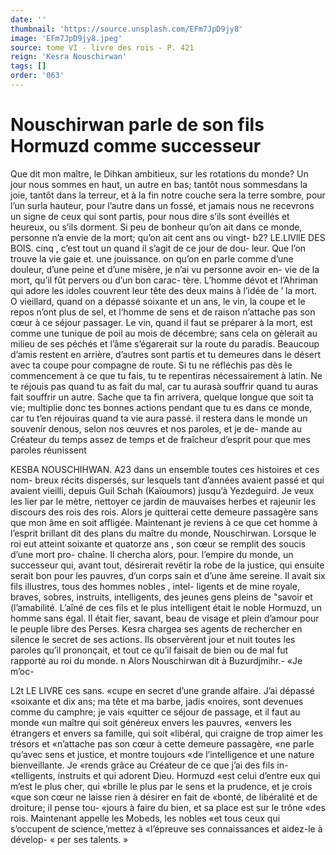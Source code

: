 ```yaml
---
date: ''
thumbnail: 'https://source.unsplash.com/EFm7JpD9jy8'
image: 'EFm7JpD9jy8.jpeg'
source: tome VI - livre des rois - P. 421
reign: 'Kesra Nouschirwan'
tags: []
order: '063'
---
```


# Nouschirwan parle de son fils Hormuzd comme successeur

Que dit mon maître, le Dihkan ambitieux, sur les rotations du monde? Un jour nous sommes en haut, un autre en bas; tantôt nous sommesdans la joie, tantôt dans la terreur, et à la fin notre couche sera la terre sombre, pour l’un surla hauteur, pour
l’autre dans un fossé, et jamais nous ne recevrons
un signe de ceux qui sont partis, pour nous dire s’ils sont éveillés et heureux, ou s’ils dorment. Si
peu de bonheur qu’on ait dans ce monde, personne n’a envie de la mort; qu’on ait cent ans ou vingt-
b2? LE.LlVllE DES BOIS.
cinq , c’est tout un quand il s’agit de ce jour de dou-
leur. Que l’on trouve la vie gaie et. une jouissance. on qu’on en parle comme d’une douleur, d’une
peine et d’une misère, je n’ai vu personne avoir en-
vie de la mort, qu’il fût pervers ou d’un bon carac-
tère. L’homme dévot et l’Ahriman qui adore les
idoles couvrent leur tête des deux mains à l’idée de ’ la mort. O vieillard, quand on a dépassé soixante
et un ans, le vin, la coupe et le repos n’ont plus de sel, et l’homme de sens et de raison n’attache pas son cœur à ce séjour passager. Le vin, quand il faut se préparer à la mort, est comme une tunique de poil au mois de décembre; sans cela on gèlerait au milieu de ses péchés et l’âme s’égarerait sur la route
du paradis. Beaucoup d’amis restent en arrière, d’autres sont partis et tu demeures dans le désert avec ta coupe pour compagne de route.
Si tu ne réfléchis pas dès le commencement à ce
que tu fais, tu te repentiras nécessairement à latin.
Ne te réjouis pas quand tu as fait du mal, car tu aurasà souffrir quand tu auras fait souffrir un autre. Sache que ta fin arrivera, quelque longue que soit ta vie; multiplie donc tes bonnes actions pendant que
tu es dans ce monde, car tu t’en réjouiras quand ta
vie aura passé. il restera dans le monde un souvenir denous, selon nos œuvres et nos paroles, et je de-
mande au Créateur du temps assez de temps et de fraîcheur d’esprit pour que mes paroles réunissent

KESBA NOUSCHIHWAN. A23 dans un ensemble toutes ces histoires et ces nom-
breux récits dispersés, sur lesquels tant d’années
avaient passé et qui avaient vieilli, depuis Guil Schah (Kaïoumors) jusqu’à Yezdeguird. Je veux les
lier par le mètre, nettoyer ce jardin de mauvaises herbes et rajeunir les discours des rois des rois. Alors je quitterai cette demeure passagère sans que mon âme en soit affligée. Maintenant je reviens à ce
que cet homme à l’esprit brillant dit des plans du maître du monde, Nouschirwan.
Lorsque le roi eut atteint soixante et quatorze ans , son cœur se remplit des soucis d’une mort pro- chaîne. Il chercha alors, pour. l’empire du monde,
un successeur qui, avant tout, désirerait revêtir la robe de la justice, qui ensuite serait bon pour les pauvres, d’un corps sain et d’une âme sereine. Il
avait six fils illustres, tous des hommes nobles , intel-
ligents et de mine royale, braves, sobres, instruits,
intelligents, des jeunes gens pleins de "savoir et (l’amabilité. L’aîné de ces fils et le plus intelligent
était le noble Hormuzd, un homme sans égal. Il était
fier, savant, beau de visage et plein d’amour pour
le peuple libre des Perses. Kesra chargea ses agents de rechercher en silence le secret de ses actions. Ils observèrent jour et nuit toutes les paroles qu’il prononçait, et tout ce qu’il faisait de bien ou de mal
fut rapporté au roi du monde. n Alors Nouschirwan dit à Buzurdjmihr.- «Je m’oc-

L2t LE LIVRE ces sans. «cupe en secret d’une grande alfaire. J’ai dépassé
«soixante et dix ans; ma tête et ma barbe, jadis «noires, sont devenues comme du camphre; je vais «quitter ce séjour de passage, et il faut au monde «un maître qui soit généreux envers les pauvres, «envers les étrangers et envers sa famille, qui soit «libéral, qui craigne de trop aimer les trésors et «n’attache pas son cœur à cette demeure passagère,
«ne parle qu’avec sens et justice, et montre toujours «de l’intelligence et une nature bienveillante. Je «rends grâce au Créateur de ce que j’ai des fils in- «telligents, instruits et qui adorent Dieu. Hormuzd «est celui d’entre eux qui m’est le plus cher, qui
«brille le plus par le sens et la prudence, et je crois «que son cœur ne laisse rien à désirer en fait de «bonté, de libéralité et de droiture; il pense tou-
«jours à faire du bien, et sa place est sur le trône «des rois. Maintenant appelle les Mobeds, les nobles «et tous ceux qui s’occupent de science,’mettez à «l’épreuve ses connaissances et aidez-le à dévelop-
« per ses talents. »
